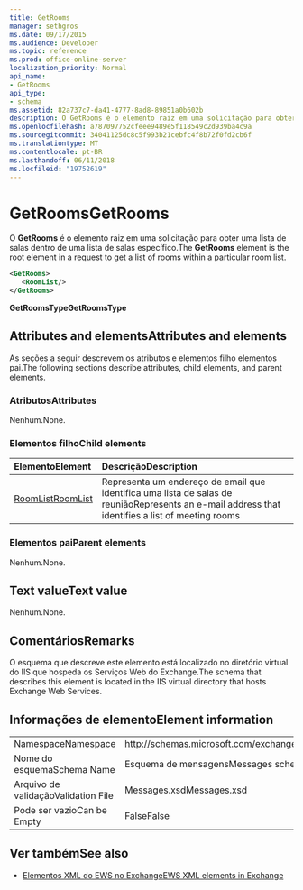 ```yaml
---
title: GetRooms
manager: sethgros
ms.date: 09/17/2015
ms.audience: Developer
ms.topic: reference
ms.prod: office-online-server
localization_priority: Normal
api_name:
- GetRooms
api_type:
- schema
ms.assetid: 82a737c7-da41-4777-8ad8-89851a0b602b
description: O GetRooms é o elemento raiz em uma solicitação para obter uma lista de salas dentro de uma lista de salas específico.
ms.openlocfilehash: a787097752cfeee9489e5f118549c2d939ba4c9a
ms.sourcegitcommit: 34041125dc8c5f993b21cebfc4f8b72f0fd2cb6f
ms.translationtype: MT
ms.contentlocale: pt-BR
ms.lasthandoff: 06/11/2018
ms.locfileid: "19752619"
---
```

# <a name="getrooms"></a><span data-ttu-id="7449f-103">GetRooms</span><span class="sxs-lookup"><span data-stu-id="7449f-103">GetRooms</span></span>

<span data-ttu-id="7449f-104">O **GetRooms** é o elemento raiz em uma solicitação para obter uma lista de salas dentro de uma lista de salas específico.</span><span class="sxs-lookup"><span data-stu-id="7449f-104">The **GetRooms** element is the root element in a request to get a list of rooms within a particular room list.</span></span> 
  
```XML
<GetRooms>
   <RoomList/>
</GetRooms>
```

 <span data-ttu-id="7449f-105">**GetRoomsType**</span><span class="sxs-lookup"><span data-stu-id="7449f-105">**GetRoomsType**</span></span>
## <a name="attributes-and-elements"></a><span data-ttu-id="7449f-106">Attributes and elements</span><span class="sxs-lookup"><span data-stu-id="7449f-106">Attributes and elements</span></span>

<span data-ttu-id="7449f-107">As seções a seguir descrevem os atributos e elementos filho elementos pai.</span><span class="sxs-lookup"><span data-stu-id="7449f-107">The following sections describe attributes, child elements, and parent elements.</span></span>
  
### <a name="attributes"></a><span data-ttu-id="7449f-108">Atributos</span><span class="sxs-lookup"><span data-stu-id="7449f-108">Attributes</span></span>

<span data-ttu-id="7449f-109">Nenhum.</span><span class="sxs-lookup"><span data-stu-id="7449f-109">None.</span></span>
  
### <a name="child-elements"></a><span data-ttu-id="7449f-110">Elementos filho</span><span class="sxs-lookup"><span data-stu-id="7449f-110">Child elements</span></span>

|<span data-ttu-id="7449f-111">**Elemento**</span><span class="sxs-lookup"><span data-stu-id="7449f-111">**Element**</span></span>|<span data-ttu-id="7449f-112">**Descrição**</span><span class="sxs-lookup"><span data-stu-id="7449f-112">**Description**</span></span>|
|:-----|:-----|
|[<span data-ttu-id="7449f-113">RoomList</span><span class="sxs-lookup"><span data-stu-id="7449f-113">RoomList</span></span>](roomlist.md) <br/> |<span data-ttu-id="7449f-114">Representa um endereço de email que identifica uma lista de salas de reunião</span><span class="sxs-lookup"><span data-stu-id="7449f-114">Represents an e-mail address that identifies a list of meeting rooms</span></span>  <br/> |
   
### <a name="parent-elements"></a><span data-ttu-id="7449f-115">Elementos pai</span><span class="sxs-lookup"><span data-stu-id="7449f-115">Parent elements</span></span>

<span data-ttu-id="7449f-116">Nenhum.</span><span class="sxs-lookup"><span data-stu-id="7449f-116">None.</span></span>
  
## <a name="text-value"></a><span data-ttu-id="7449f-117">Text value</span><span class="sxs-lookup"><span data-stu-id="7449f-117">Text value</span></span>

<span data-ttu-id="7449f-118">Nenhum.</span><span class="sxs-lookup"><span data-stu-id="7449f-118">None.</span></span>
  
## <a name="remarks"></a><span data-ttu-id="7449f-119">Comentários</span><span class="sxs-lookup"><span data-stu-id="7449f-119">Remarks</span></span>

<span data-ttu-id="7449f-120">O esquema que descreve este elemento está localizado no diretório virtual do IIS que hospeda os Serviços Web do Exchange.</span><span class="sxs-lookup"><span data-stu-id="7449f-120">The schema that describes this element is located in the IIS virtual directory that hosts Exchange Web Services.</span></span>
  
## <a name="element-information"></a><span data-ttu-id="7449f-121">Informações de elemento</span><span class="sxs-lookup"><span data-stu-id="7449f-121">Element information</span></span>

|||
|:-----|:-----|
|<span data-ttu-id="7449f-122">Namespace</span><span class="sxs-lookup"><span data-stu-id="7449f-122">Namespace</span></span>  <br/> |http://schemas.microsoft.com/exchange/services/2006/messages  <br/> |
|<span data-ttu-id="7449f-123">Nome do esquema</span><span class="sxs-lookup"><span data-stu-id="7449f-123">Schema Name</span></span>  <br/> |<span data-ttu-id="7449f-124">Esquema de mensagens</span><span class="sxs-lookup"><span data-stu-id="7449f-124">Messages schema</span></span>  <br/> |
|<span data-ttu-id="7449f-125">Arquivo de validação</span><span class="sxs-lookup"><span data-stu-id="7449f-125">Validation File</span></span>  <br/> |<span data-ttu-id="7449f-126">Messages.xsd</span><span class="sxs-lookup"><span data-stu-id="7449f-126">Messages.xsd</span></span>  <br/> |
|<span data-ttu-id="7449f-127">Pode ser vazio</span><span class="sxs-lookup"><span data-stu-id="7449f-127">Can be Empty</span></span>  <br/> |<span data-ttu-id="7449f-128">False</span><span class="sxs-lookup"><span data-stu-id="7449f-128">False</span></span>  <br/> |
   
## <a name="see-also"></a><span data-ttu-id="7449f-129">Ver também</span><span class="sxs-lookup"><span data-stu-id="7449f-129">See also</span></span>



- [<span data-ttu-id="7449f-130">Elementos XML do EWS no Exchange</span><span class="sxs-lookup"><span data-stu-id="7449f-130">EWS XML elements in Exchange</span></span>](ews-xml-elements-in-exchange.md)


